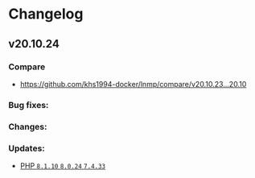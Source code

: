 # Changelog

## v20.10.24

### Compare

* https://github.com/khs1994-docker/lnmp/compare/v20.10.23...20.10

### Bug fixes:

### Changes:

### Updates:

* [PHP `8.1.10` `8.0.24` `7.4.33`](https://www.php.net/ChangeLog-8.php#8.1.10)

